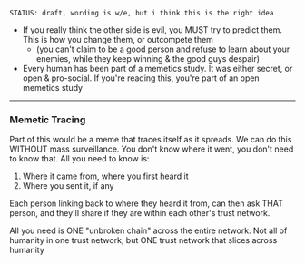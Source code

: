 ```
STATUS: draft, wording is w/e, but i think this is the right idea
```

- If you really think the other side is evil, you MUST try to predict them. This is how you change them, or outcompete them
	- (you can't claim to be a good person and refuse to learn about your enemies, while they keep winning & the good guys despair)
- Every human has been part of a memetics study. It was either secret, or open & pro-social. If you're reading this, you're part of an open memetics study
-----

### Memetic Tracing

Part of this would be a meme that traces itself as it spreads. We can do this WITHOUT mass surveillance. You don't know where it went, you don't need to know that. All you need to know is:

1. Where it came from, where you first heard it
2. Where you sent it, if any 

Each person linking back to where they heard it from, can then ask THAT person, and they'll share if they are within each other's trust network.

All you need is ONE "unbroken chain" across the entire network. Not all of humanity in one trust network, but ONE trust network that slices across humanity
